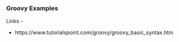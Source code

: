 ### Groovy Examples

Links -
<ul>
	<li> https://www.tutorialspoint.com/groovy/groovy_basic_syntax.htm </li>
</ul>